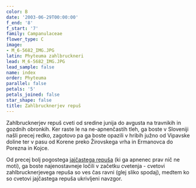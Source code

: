 ```yaml
---
color: B
date: '2003-06-29T00:00:00'
f_end: '8'
f_start: '7'
family: Campanulaceae
flower_type: C
image:
- M_6-5682_IMG.JPG
latin: Phyteuma zahlbruckneri
lead: M_6-5682_IMG.JPG
lead_sample: false
name: index
order: Phyteuma
parallel: false
petals: '5'
petals_joined: false
star_shape: false
title: Zahlbrucknerjev repuš
---
```

Zahlbrucknerjev repuš cveti od sredine junija do avgusta na travnikih in gozdnih obronkih. Ker raste le na ne-apnenčastih tleh, ga boste v Sloveniji našli precej redko, zagotovo pa ga boste opazili v hribih južno od Vipavske doline ter v pasu od Korene preko Žirovskega vrha in Ermanovca do Porezna in Kojce.

Od precej bolj pogostega [jajčastega repuša](../Phyteuma_Ovatum(Jajcasti_Repus)/JajcastiRepus.asp) (ki ga apnenec prav nič ne moti), ga boste najenostavneje ločili v začetku cvetenja - cvetovi zahlbrucknerjevega repuša so ves čas ravni (glej sliko spodaj), medtem ko so cvetovi jajčastega repuša ukrivljeni navzgor.
